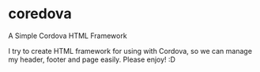 # coredova
 A Simple Cordova HTML Framework

 I try to create HTML framework for using with Cordova, so we can manage my header, footer and page easily.
 Please enjoy! :D
